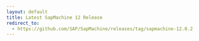 ```yaml
---
layout: default
title: Latest SapMachine 12 Release
redirect_to:
  - https://github.com/SAP/SapMachine/releases/tag/sapmachine-12.0.2
---
```

